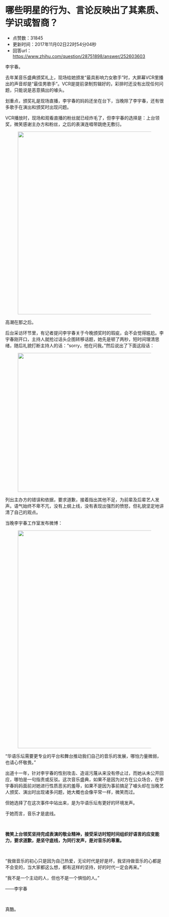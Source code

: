 # 哪些明星的行为、言论反映出了其素质、学识或智商？
- 点赞数：31845
- 更新时间：2017年11月02日22时54分04秒
- 回答url：https://www.zhihu.com/question/28751898/answer/252603603
<body>
 <p data-pid="s_i6dbnw">李宇春。</p>
 <p data-pid="rxegcbdv">去年某音乐盛典颁奖礼上，现场给她颁发“最具影响力女歌手”时，大屏幕VCR里播出的声音却是“最佳男歌手”。VCR是提前录制剪辑好的，彩排时还没有出现任何问题，只能说是恶意搞出的噱头。</p>
 <p data-pid="cmnWT5_k">划重点，颁奖礼是现场直播，李宇春的妈妈还坐在台下，当晚除了李宇春，还有很多歌手在演出和颁奖时出现问题。</p>
 <p data-pid="eSEpTHXU">VCR播放时，现场和观看直播的粉丝就已经炸毛了，但李宇春的选择是：上台领奖，微笑感谢主办方和粉丝，之后的表演连唱带跳绝无敷衍。</p>
 <figure>
  <img data-rawheight="747" src="https://pica.zhimg.com/50/v2-e90a4f8d32e7051a7230ed62a06b1c50_720w.jpg?source=1940ef5c" data-rawwidth="579" data-original-token="v2-e90a4f8d32e7051a7230ed62a06b1c50" class="origin_image zh-lightbox-thumb" width="579" data-original="https://picx.zhimg.com/v2-e90a4f8d32e7051a7230ed62a06b1c50_r.jpg?source=1940ef5c">
 </figure>
 <p data-pid="eG2JuUX1">高潮在那之后。</p>
 <p data-pid="WlGugshp">后台采访环节里，有记者提问李宇春关于今晚颁奖时的瑕疵，会不会觉得尴尬。李宇春刚开口，主持人就抢过话头企图转移话题，她先是顿了两秒，短时间理清思绪，随后礼貌打断主持人的话：“sorry，他在问我。”然后说出了下面这段话：</p>
 <figure>
  <img data-rawheight="673" src="https://pica.zhimg.com/50/v2-2b34dbd95a9b7b42571a94e89c7c090f_720w.jpg?source=1940ef5c" data-rawwidth="440" data-original-token="v2-2b34dbd95a9b7b42571a94e89c7c090f" class="origin_image zh-lightbox-thumb" width="440" data-original="https://picx.zhimg.com/v2-2b34dbd95a9b7b42571a94e89c7c090f_r.jpg?source=1940ef5c">
 </figure>
 <p data-pid="sthX0etJ">列出主办方的错误和依据，要求道歉，接着指出其他不足，为前辈及后辈艺人发声。语气始终不卑不亢，没有上纲上线，没有表现出强烈的愤怒，但礼貌坚定地讲清了自己的观点。</p>
 <p data-pid="EyJw4am1">当晚李宇春工作室发布微博：</p>
 <figure>
  <img data-rawheight="486" src="https://pica.zhimg.com/50/v2-6161a637ebc811a30cd205d6780e2760_720w.jpg?source=1940ef5c" data-rawwidth="690" data-original-token="v2-6161a637ebc811a30cd205d6780e2760" class="origin_image zh-lightbox-thumb" width="690" data-original="https://pic1.zhimg.com/v2-6161a637ebc811a30cd205d6780e2760_r.jpg?source=1940ef5c">
 </figure>
 <p data-pid="dSDr2o2n">“华语乐坛需要更专业的平台和舞台推动我们自己的音乐的发展，哪怕力量微弱，也请心怀敬畏。”</p>
 <p data-pid="GeCw2d18">出道十一年，针对李宇春的性别攻击、造谣污蔑从来没有停止过，而她从未公开回应，哪怕是一句指责或反驳。这次音乐盛典，如果不是因为对方在公众场合，在李宇春妈妈面前对她进行性质恶劣的羞辱，如果不是因为事前搞足了噱头却在当晚艺人颁奖、演出时出现诸多问题，她大概也会像平常一样，微笑而过。</p>
 <p data-pid="b1y32KPB">但她选择了在这次事件中站出来，是为华语乐坛有更好的环境发声。</p>
 <p data-pid="iNKYdQD6">于她而言，音乐才是底线。</p>
 <p class="ztext-empty-paragraph"><br></p>
 <p data-pid="IZkp0ZM5"><b>微笑上台领奖坚持完成表演的敬业精神，接受采访时短时间组织好语言的应变能力，要求道歉，是坚守底线，为同行发声，是对音乐的尊重。</b></p>
 <p class="ztext-empty-paragraph"><br></p>
 <p data-pid="mKPy3AhG">“我做音乐的初心只是因为自己热爱，无论时代是好是坏，我坚持做音乐的心都是不会变的，当大家都这么想，都有这样的坚持，好的时代一定会再来。”</p>
 <p data-pid="VrqSg63T">“我不是一个主动的人，但也不是一个惧怕的人。”</p>
 <p data-pid="CO8a8-H0">——李宇春</p>
 <p class="ztext-empty-paragraph"><br></p>
 <p data-pid="goP5cNUR">真酷。</p>
</body>